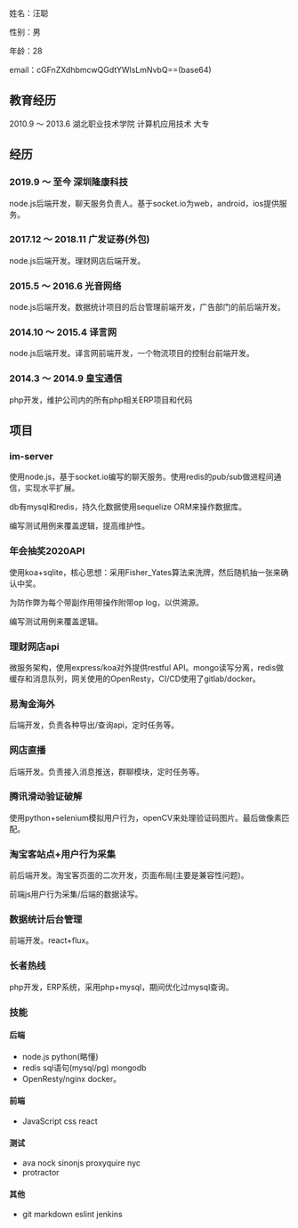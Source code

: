 姓名：汪聪

性别：男

年龄：28

email：cGFnZXdhbmcwQGdtYWlsLmNvbQ==(base64)

## 教育经历

2010.9 ～ 2013.6 湖北职业技术学院 计算机应用技术 大专

## 经历

### 2019.9 ～ 至今 深圳隆康科技
node.js后端开发，聊天服务负责人。基于socket.io为web，android，ios提供服务。

### 2017.12 ～ 2018.11 广发证券(外包)
node.js后端开发。理财网店后端开发。

### 2015.5 ～ 2016.6 光音网络
node.js后端开发。数据统计项目的后台管理前端开发，广告部门的前后端开发。

### 2014.10 ～ 2015.4 译言网
node.js后端开发。译言网前端开发，一个物流项目的控制台前端开发。

### 2014.3 ～ 2014.9 皇宝通信
php开发，维护公司内的所有php相关ERP项目和代码

## 项目
### im-server
使用node.js，基于socket.io编写的聊天服务。使用redis的pub/sub做进程间通信，实现水平扩展。

db有mysql和redis，持久化数据使用sequelize ORM来操作数据库。

编写测试用例来覆盖逻辑，提高维护性。

### 年会抽奖2020API
使用koa+sqlite，核心思想：采用Fisher_Yates算法来洗牌，然后随机抽一张来确认中奖。

为防作弊为每个带副作用带操作附带op log，以供溯源。

编写测试用例来覆盖逻辑。

### 理财网店api
微服务架构，使用express/koa对外提供restful API。mongo读写分离，redis做缓存和消息队列，网关使用的OpenResty，CI/CD使用了gitlab/docker。

### 易淘金海外
后端开发，负责各种导出/查询api，定时任务等。

### 网店直播
后端开发。负责接入消息推送，群聊模块，定时任务等。

### 腾讯滑动验证破解
使用python+selenium模拟用户行为，openCV来处理验证码图片。最后做像素匹配。

### 淘宝客站点+用户行为采集
前后端开发。淘宝客页面的二次开发，页面布局(主要是兼容性问题)。

前端js用户行为采集/后端的数据读写。

### 数据统计后台管理
前端开发。react+flux。

### 长者热线
php开发，ERP系统，采用php+mysql，期间优化过mysql查询。

### 技能
#### 后端
- node.js python(略懂)
- redis sql语句(mysql/pg) mongodb
- OpenResty/nginx docker。

#### 前端
- JavaScript css react

#### 测试
- ava nock sinonjs proxyquire nyc
- protractor

#### 其他
- git markdown eslint jenkins
